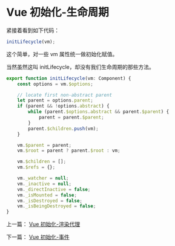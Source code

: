 # Vue 初始化-生命周期

紧接着看到如下代码：

```js
initLifecycle(vm);
```

这个简单，对一些 vm 属性统一做初始化赋值。

当然虽然这叫 initLifecycle，却没有我们生命周期的那些方法。

```js
export function initLifecycle(vm: Component) {
	const options = vm.$options;

	// locate first non-abstract parent
	let parent = options.parent;
	if (parent && !options.abstract) {
		while (parent.$options.abstract && parent.$parent) {
			parent = parent.$parent;
		}
		parent.$children.push(vm);
	}

	vm.$parent = parent;
	vm.$root = parent ? parent.$root : vm;

	vm.$children = [];
	vm.$refs = {};

	vm._watcher = null;
	vm._inactive = null;
	vm._directInactive = false;
	vm._isMounted = false;
	vm._isDestroyed = false;
	vm._isBeingDestroyed = false;
}
```

上一篇： [Vue 初始化-渲染代理](./vue_learn_6_init_renderProxy.md)

下一篇： [Vue 初始化-事件](./vue_learn_8_init_events.md)

